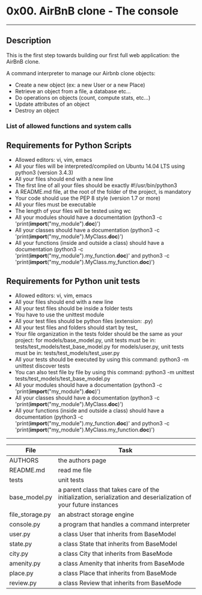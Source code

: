 # 0x00. AirBnB clone - The console
---

## Description

This is the first step towards building our first full web application: the AirBnB clone.

A command interpreter to manage our Airbnb clone objects:

 * Create a new object (ex: a new User or a new Place)
 * Retrieve an object from a file, a database etc…
 * Do operations on objects (count, compute stats, etc…)
 * Update attributes of an object
 * Destroy an object


### List of allowed functions and system calls


## Requirements for Python Scripts

 * Allowed editors: vi, vim, emacs
 * All your files will be interpreted/compiled on Ubuntu 14.04 LTS using python3 (version 3.4.3)
 * All your files should end with a new line
 * The first line of all your files should be exactly #!/usr/bin/python3
 * A README.md file, at the root of the folder of the project, is mandatory
 * Your code should use the PEP 8 style (version 1.7 or more)
 * All your files must be executable
 * The length of your files will be tested using wc
 * All your modules should have a documentation (python3 -c 'print(__import__("my_module").__doc__)')
 * All your classes should have a documentation (python3 -c 'print(__import__("my_module").MyClass.__doc__)')
 * All your functions (inside and outside a class) should have a documentation (python3 -c 'print(__import__("my_module").my_function.__doc__)' and python3 -c 'print(__import__("my_module").MyClass.my_function.__doc__)')

## Requirements for Python unit tests

 * Allowed editors: vi, vim, emacs
 * All your files should end with a new line
 * All your test files should be inside a folder tests
 * You have to use the unittest module
 * All your test files should be python files (extension: .py)
 * All your test files and folders should start by test_
 * Your file organization in the tests folder should be the same as your project:
for models/base_model.py, unit tests must be in: tests/test_models/test_base_model.py
for models/user.py, unit tests must be in: tests/test_models/test_user.py
 * All your tests should be executed by using this command: python3 -m unittest discover tests
 * You can also test file by file by using this command: python3 -m unittest tests/test_models/test_base_model.py
 * All your modules should have a documentation (python3 -c 'print(__import__("my_module").__doc__)')
 * All your classes should have a documentation (python3 -c 'print(__import__("my_module").MyClass.__doc__)')
 * All your functions (inside and outside a class) should have a documentation (python3 -c 'print(__import__("my_module").my_function.__doc__)' and python3 -c 'print(__import__("my_module").MyClass.my_function.__doc__)')



---
File|Task
---|---
AUTHORS | the authors page
README.md | read me file
tests | unit tests
base_model.py | a parent class that takes care of the initialization, serialization and deserialization of your future instances
file_storage.py | an abstract storage engine
console.py | a program that handles a command interpreter
user.py | a class User that inherits from BaseModel
state.py | a class State that inherits from BaseModel
city.py | a class City that inherits from BaseMode
amenity.py | a class Amenity that inherits from BaseMode
place.py | a class Place that inherits from BaseMode
review.py | a class Review that inherits from BaseMode
